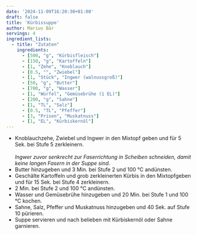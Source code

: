 ```yaml
---
date: '2024-11-09T16:20:30+01:00'
draft: false
title: 'Kürbissuppe'
author: Marius Bär
servings: 4
ingredient_lists:
  - title: "Zutaten"
    ingredients:
      - [500, "g", "Kürbisfleisch"]
      - [150, "g", "Kartoffeln"]
      - [1, "Zehe", "Knoblauch"]
      - [0.5, "", "Zwiebel"]
      - [1, "Stück", "Ingwer (walnussgroß)"]
      - [50, "g", "Butter"]
      - [700, "g", "Wasser"]
      - [1, "Würfel", "Gemüsebrühe (1 EL)"]
      - [200, "g", "Sahne"]
      - [1, "TL", "Salz"]
      - [0.5, "TL", "Pfeffer"]
      - [3, "Prisen", "Muskatnuss"]
      - [1, "EL", "Kürbiskernöl"]
---
```


- Knoblauchzehe, Zwiebel und Ingwer in den Mixtopf geben und für 5 Sek. bei Stufe 5 zerkleinern.<br>  
_Ingwer zuvor senkrecht zur Faserrichtung in Scheiben schneiden, damit keine langen Fasern in der Suppe sind._
- Butter hinzugeben und 3 Min. bei Stufe 2 und 100 °C andünsten.
- Geschälte Kartoffeln und grob zerkleinerten Kürbis in den Mixtopfgeben und für 15 Sek. bei Stufe 4 zerkleinern.
- 2 Min. bei Stufe 2 und 100 °C andünsten.
- Wasser und Gemüsebrühe hinzugeben und 20 Min. bei Stufe 1 und 100 °C kochen.
- Sahne, Salz, Pfeffer und Muskatnuss hinzugeben und 40 Sek. auf Stufe 10 pürieren.
- Suppe servieren und nach belieben mit Kürbiskernöl oder Sahne garnieren.
